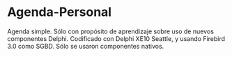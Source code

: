 # Agenda-Personal
Agenda simple. Sólo con propósito de aprendizaje sobre uso de nuevos componentes Delphi.
Codificado con Delphi XE10 Seattle, y usando Firebird 3.0 como SGBD.
Sólo se usaron componentes nativos.
